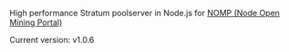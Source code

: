 High performance Stratum poolserver in Node.js for [NOMP (Node Open Mining Portal)](https://github.com/foxer666/node-open-mining-portal)

Current version: v1.0.6